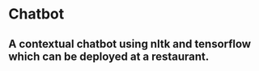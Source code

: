 # Chatbot

## A contextual chatbot using nltk and tensorflow which can be deployed at a restaurant.
